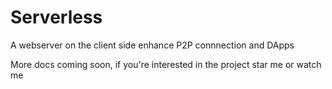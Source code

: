 # Serverless
A webserver on the client side enhance P2P connnection and DApps

More docs coming soon, if you're interested in the project star me or watch me 
